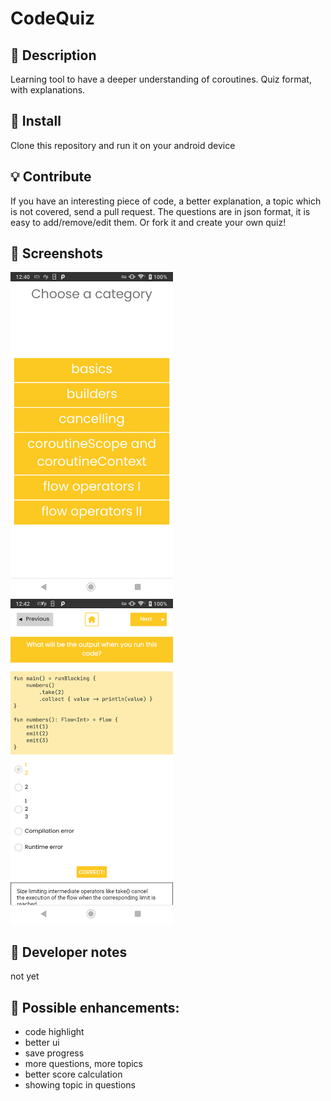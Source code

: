 # CodeQuiz


## :scroll: Description
Learning tool to have a deeper understanding of coroutines. Quiz format, with explanations.

## :floppy_disk:	Install
Clone this repository and run it on your android device

## :bulb: Contribute
If you have an interesting piece of code, a better explanation, a topic which is not covered, send a pull request. The questions are in json format, it is easy to add/remove/edit them. Or fork it and create your own quiz!

## :camera_flash: Screenshots
<img src="/screenshots/screenshot_1.png" width="260">&emsp;<img src="/screenshots/screenshot_2.png" width="260">

## :pushpin: Developer notes
not yet

## :triangular_ruler: Possible enhancements:
- code highlight 
- better ui
- save progress
- more questions, more topics
- better score calculation
- showing topic in questions
